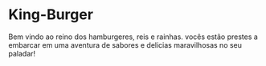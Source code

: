 # King-Burger

Bem vindo ao reino dos hamburgeres, reis e rainhas. vocês estão prestes a embarcar em uma aventura de sabores e delicias maravilhosas no seu paladar!

